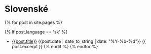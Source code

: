 # Slovenské 

{% for post in site.pages %}

{% if post.language == 'sk' %}
- [{{post.title}}]({{post.url}}) {{post.date | date_to_string | date: "%Y-%b-%d"}}
  {{ post.excerpt }}
  {% endif %}
{% endfor %}